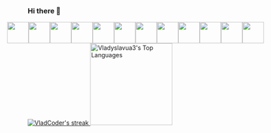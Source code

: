### Hi there 👋

<div style="display:flex;align-items:center;justify-content:center">
  <img style="width:50px; height:50px" src="https://cdn.jsdelivr.net/gh/devicons/devicon/icons/css3/css3-original.svg" />
  <img style="width:50px; height:50px" src="https://cdn.jsdelivr.net/gh/devicons/devicon/icons/html5/html5-original.svg" />
    <img style="width:50px; height:50px" src="https://cdn.jsdelivr.net/gh/devicons/devicon/icons/typescript/typescript-original.svg" />
    <img style="width:50px; height:50px" src="https://cdn.jsdelivr.net/gh/devicons/devicon/icons/javascript/javascript-original.svg" />
  <img style="width:50px; height:50px" src="https://cdn.jsdelivr.net/gh/devicons/devicon/icons/redux/redux-original.svg" />       
  <img style="width:50px; height:50px" src="https://cdn.jsdelivr.net/gh/devicons/devicon/icons/react/react-original.svg" />
  <img style="width:50px; height:50px" src="https://cdn.jsdelivr.net/gh/devicons/devicon/icons/nextjs/nextjs-original.svg" />
  <img style="width:50px; height:50px" src="https://cdn.jsdelivr.net/gh/devicons/devicon/icons/nodejs/nodejs-original.svg" />
  <img style="width:50px; height:50px" src="https://cdn.jsdelivr.net/gh/devicons/devicon/icons/github/github-original.svg" />
  <img style="width:50px; height:50px" src="https://cdn.jsdelivr.net/gh/devicons/devicon/icons/mongodb/mongodb-original.svg" />
  <img style="width:50px; height:50px" src="https://cdn.jsdelivr.net/gh/devicons/devicon/icons/git/git-original.svg" />
  <img style="width:50px; height:50px" src="https://cdn.jsdelivr.net/gh/devicons/devicon/icons/materialui/materialui-original.svg" />       
</div>
<div>
   <a href="https://github.com/Vladyslavua3/github-readme-streak-stats">
      <img alt="VladCoder's streak" src="https://streak-stats.demolab.com/?user=Vladyslavua3&theme=monokai-metallian&hide_border=true"/>
    </a>
   <a href="https://github.com/anuraghazra/github-readme-stats"><img alt="Vladyslavua3's Top Languages" src="https://denvercoder1-github-readme-stats.vercel.app/api/top-langs/?username=Vladyslavua3&langs_count=8&layout=compact&theme=react&hide_border=true&bg_color=1F222E&title_color=F85D7F&icon_color=F8D866&hide=Jupyter%20Notebook,Roff" height="192px"/></a>
</div>
            
          

